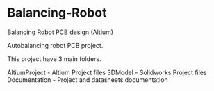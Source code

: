 # Balancing-Robot
Balancing Robot PCB design (Altium)

Autobalancing robot PCB project.

This project have 3 main folders. 

  AltiumProject - Altium Project files
  3DModel - Solidworks Project files
  Documentation - Project and datasheets documentation
